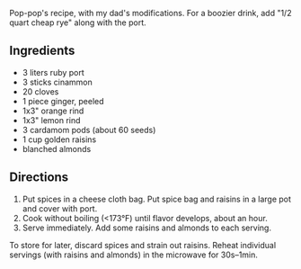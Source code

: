 Pop-pop's recipe, with my dad's modifications. For a boozier drink, add "1/2
quart cheap rye" along with the port.

Ingredients
-----------
* 3 liters ruby port
* 3 sticks cinammon
* 20 cloves
* 1 piece ginger, peeled
* 1x3" orange rind
* 1x3" lemon rind
* 3 cardamom pods (about 60 seeds)
* 1 cup golden raisins
* blanched almonds

Directions
----------
1. Put spices in a cheese cloth bag. Put spice bag and raisins in a large pot
   and cover with port.
2. Cook without boiling (<173°F) until flavor develops, about an hour.
3. Serve immediately. Add some raisins and almonds to each serving.

To store for later, discard spices and strain out raisins. Reheat individual
servings (with raisins and almonds) in the microwave for 30s–1min.
